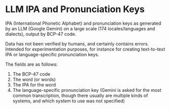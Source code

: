 # LLM IPA and Pronunciation Keys
IPA (International Phonetic Alphabet) and pronunciation keys as generated by an LLM (Google Gemini)
on a large scale (174 locales/languages and dialects), output by BCP-47 code. 

Data has not been verified by humans, and certainly contains errors. 
Intended for experimentation purposes, for instance for creating 
text-to-text IPA or language-specific pronunciation keys.

The fields are as follows:

1. The BCP-47 code
2. The word (or words)
3. The IPA for the word
4. The language-specific pronunciation key (Gemini is asked for the most 
   common transcription, though there usually are multiple kinds of systems, and which system to use was not specified)

